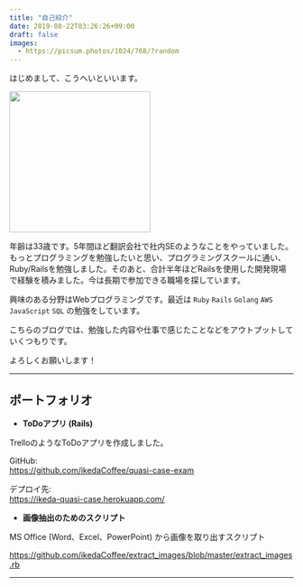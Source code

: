 ```yaml
---
title: "自己紹介"
date: 2019-08-22T03:26:26+09:00
draft: false
images: 
  - https://picsum.photos/1024/768/?random
---
```


はじめまして、こうへいといいます。

<img src="https://avatars0.githubusercontent.com/u/25954028?s=460&v=4" width=250px>

年齢は33歳です。5年間ほど翻訳会社で社内SEのようなことをやっていました。もっとプログラミングを勉強したいと思い、プログラミングスクールに通い、Ruby/Railsを勉強しました。そのあと、合計半年ほどRailsを使用した開発現場で経験を積みました。今は長期で参加できる職場を探しています。

興味のある分野はWebプログラミングです。最近は `Ruby` `Rails` `Golang` `AWS` `JavaScript` `SQL` の勉強をしています。

こちらのブログでは、勉強した内容や仕事で感じたことなどをアウトプットしていくつもりです。

よろしくお願いします！

---

## ポートフォリオ

- **ToDoアプリ (Rails)**

TrelloのようなToDoアプリを作成しました。

GitHub:  
https://github.com/ikedaCoffee/quasi-case-exam  

デプロイ先:  
https://ikeda-quasi-case.herokuapp.com/

- **画像抽出のためのスクリプト**

MS Office (Word、Excel、PowerPoint) から画像を取り出すスクリプト

https://github.com/ikedaCoffee/extract_images/blob/master/extract_images.rb

---
